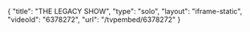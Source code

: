 {
    "title": "THE LEGACY SHOW",
    "type": "solo",
    "layout": "iframe-static",
    "videoId": "6378272",
    "url": "\/tvpembed\/6378272"
}